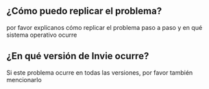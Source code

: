 ## ¿Cómo puedo replicar el problema?
por favor explicanos cómo replicar el problema paso a paso y en qué sistema operativo ocurre
## ¿En qué versión de Invie ocurre?
Si este problema ocurre en todas las versiones, por favor también mencionarlo

